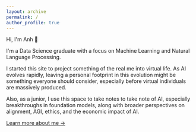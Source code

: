 ```yaml
---
layout: archive
permalink: /
author_profile: true
---
```


Hi, I'm Anh 👋

I'm a Data Science graduate with a focus on Machine Learning and Natural Language Processing.

I started this site to project something of the real me into virtual life. As AI evolves rapidly, leaving a personal footprint in this evolution might be something everyone should consider, especially before virtual individuals are massively produced. 

Also, as a junior, I use this space to take notes to take note of AI, especially breakthroughs in foundation models, along with broader perspectives on alignment, AGI, ethics, and the economic impact of AI.

[Learn more about me →](/about/) 